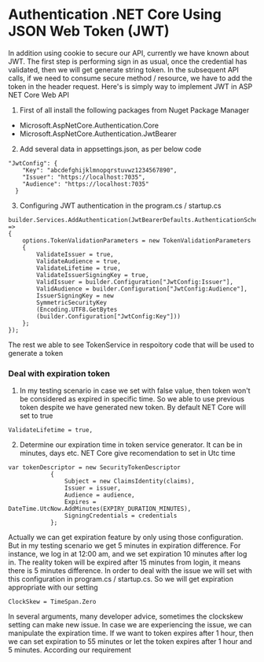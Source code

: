 # Authentication .NET Core Using JSON Web Token (JWT)
In addition using cookie to secure our API, currently we have known about JWT. The first step is performing sign in as usual, once the credential has validated, then we will get generate string token. In the subsequent API calls, if we need to consume secure method / resource, we have to add the token in the header request. Here's is simply way to implement JWT in ASP NET Core Web API

1. First of all install the following packages from Nuget Package Manager
- Microsoft.AspNetCore.Authentication.Core
- Microsoft.AspNetCore.Authentication.JwtBearer
2. Add several data in appsettings.json, as per below code
```
"JwtConfig": {
    "Key": "abcdefghijklmnopqrstuvwz1234567890",
    "Issuer": "https://localhost:7035",
    "Audience": "https://localhost:7035"
  }
```
3. Configuring JWT authentication in the program.cs / startup.cs
```
builder.Services.AddAuthentication(JwtBearerDefaults.AuthenticationScheme).AddJwtBearer(options =>
{
    options.TokenValidationParameters = new TokenValidationParameters
    {
        ValidateIssuer = true,
        ValidateAudience = true,
        ValidateLifetime = true,
        ValidateIssuerSigningKey = true,
        ValidIssuer = builder.Configuration["JwtConfig:Issuer"],
        ValidAudience = builder.Configuration["JwtConfig:Audience"],
        IssuerSigningKey = new
        SymmetricSecurityKey
        (Encoding.UTF8.GetBytes
        (builder.Configuration["JwtConfig:Key"]))
    };
});
```
The rest we able to see TokenService in respoitory code that will be used to generate a token

### Deal with expiration token
1. In my testing scenario in case we set with false value, then token won't be considered as expired in specific time. So we able to use previous token despite we have generated new token. By default NET Core will set to true
```
ValidateLifetime = true,
```
2. Determine our expiration time in token service generator. It can be in minutes, days etc. NET Core give recomendation to set in Utc time
```
var tokenDescriptor = new SecurityTokenDescriptor
            {
                Subject = new ClaimsIdentity(claims),
                Issuer = issuer,
                Audience = audience,
                Expires = DateTime.UtcNow.AddMinutes(EXPIRY_DURATION_MINUTES),
                SigningCredentials = credentials    
            };
```

Actually we can get expiration feature by only using those configuration. But in my testing scenario we get 5 minutes in expiration difference. For instance, we log in at 12:00 am, and we set expiration 10 minutes after log in. The reality token will be expired after 15 minutes from login, it means there is 5 minutes difference. In order to deal with the issue we will set with this configuration in program.cs / startup.cs. So we will get expiration appropriate with our setting

```
ClockSkew = TimeSpan.Zero
```

In several arguments, many developer advice, sometimes the clockskew setting can make new issue. In case we are experiencing the issue, we can manipulate the expiration time. If we want to token expires after 1 hour, then we can set expiration to 55 minutes or let the token expires after 1 hour and 5 minutes. According our requirement
